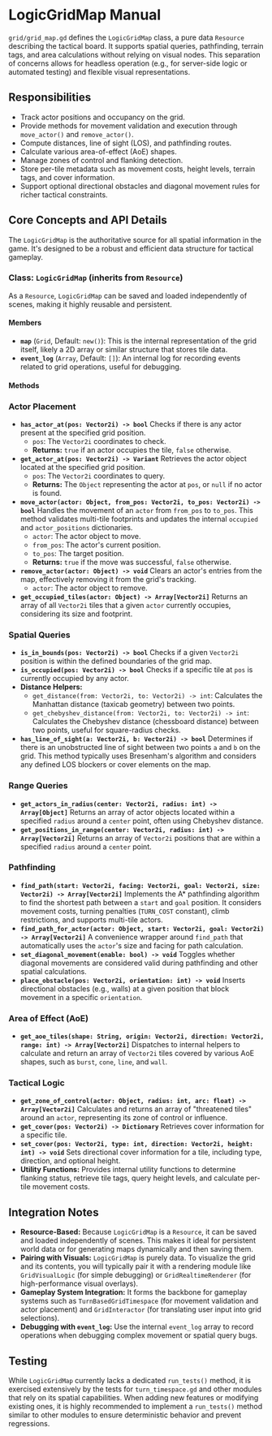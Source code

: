 # LogicGridMap Manual

`grid/grid_map.gd` defines the `LogicGridMap` class, a pure data `Resource` describing the tactical board. It supports spatial queries, pathfinding, terrain tags, and area calculations without relying on visual nodes. This separation of concerns allows for headless operation (e.g., for server-side logic or automated testing) and flexible visual representations.

## Responsibilities

-   Track actor positions and occupancy on the grid.
-   Provide methods for movement validation and execution through `move_actor()` and `remove_actor()`.
-   Compute distances, line of sight (LOS), and pathfinding routes.
-   Calculate various area-of-effect (AoE) shapes.
-   Manage zones of control and flanking detection.
-   Store per-tile metadata such as movement costs, height levels, terrain tags, and cover information.
-   Support optional directional obstacles and diagonal movement rules for richer tactical constraints.

## Core Concepts and API Details

The `LogicGridMap` is the authoritative source for all spatial information in the game. It's designed to be a robust and efficient data structure for tactical gameplay.

### Class: `LogicGridMap` (inherits from `Resource`)

As a `Resource`, `LogicGridMap` can be saved and loaded independently of scenes, making it highly reusable and persistent.

#### Members

*   **`map`** (`Grid`, Default: `new()`): This is the internal representation of the grid itself, likely a 2D array or similar structure that stores tile data.
*   **`event_log`** (`Array`, Default: `[]`): An internal log for recording events related to grid operations, useful for debugging.

#### Methods

### Actor Placement

*   **`has_actor_at(pos: Vector2i) -> bool`**
    Checks if there is any actor present at the specified grid position.
    *   `pos`: The `Vector2i` coordinates to check.
    *   **Returns:** `true` if an actor occupies the tile, `false` otherwise.
*   **`get_actor_at(pos: Vector2i) -> Variant`**
    Retrieves the actor object located at the specified grid position.
    *   `pos`: The `Vector2i` coordinates to query.
    *   **Returns:** The `Object` representing the actor at `pos`, or `null` if no actor is found.
*   **`move_actor(actor: Object, from_pos: Vector2i, to_pos: Vector2i) -> bool`**
    Handles the movement of an `actor` from `from_pos` to `to_pos`. This method validates multi-tile footprints and updates the internal `occupied` and `actor_positions` dictionaries.
    *   `actor`: The actor object to move.
    *   `from_pos`: The actor's current position.
    *   `to_pos`: The target position.
    *   **Returns:** `true` if the move was successful, `false` otherwise.
*   **`remove_actor(actor: Object) -> void`**
    Clears an actor's entries from the map, effectively removing it from the grid's tracking.
    *   `actor`: The actor object to remove.
*   **`get_occupied_tiles(actor: Object) -> Array[Vector2i]`**
    Returns an array of all `Vector2i` tiles that a given `actor` currently occupies, considering its size and footprint.

### Spatial Queries

*   **`is_in_bounds(pos: Vector2i) -> bool`**
    Checks if a given `Vector2i` position is within the defined boundaries of the grid map.
*   **`is_occupied(pos: Vector2i) -> bool`**
    Checks if a specific tile at `pos` is currently occupied by any actor.
*   **Distance Helpers:**
    *   `get_distance(from: Vector2i, to: Vector2i) -> int`: Calculates the Manhattan distance (taxicab geometry) between two points.
    *   `get_chebyshev_distance(from: Vector2i, to: Vector2i) -> int`: Calculates the Chebyshev distance (chessboard distance) between two points, useful for square-radius checks.
*   **`has_line_of_sight(a: Vector2i, b: Vector2i) -> bool`**
    Determines if there is an unobstructed line of sight between two points `a` and `b` on the grid. This method typically uses Bresenham's algorithm and considers any defined LOS blockers or cover elements on the map.

### Range Queries

*   **`get_actors_in_radius(center: Vector2i, radius: int) -> Array[Object]`**
    Returns an array of actor objects located within a specified `radius` around a `center` point, often using Chebyshev distance.
*   **`get_positions_in_range(center: Vector2i, radius: int) -> Array[Vector2i]`**
    Returns an array of `Vector2i` positions that are within a specified `radius` around a `center` point.

### Pathfinding

*   **`find_path(start: Vector2i, facing: Vector2i, goal: Vector2i, size: Vector2i) -> Array[Vector2i]`**
    Implements the A* pathfinding algorithm to find the shortest path between a `start` and `goal` position. It considers movement costs, turning penalties (`TURN_COST` constant), climb restrictions, and supports multi-tile actors.
*   **`find_path_for_actor(actor: Object, start: Vector2i, goal: Vector2i) -> Array[Vector2i]`**
    A convenience wrapper around `find_path` that automatically uses the `actor`'s size and facing for path calculation.
*   **`set_diagonal_movement(enable: bool) -> void`**
    Toggles whether diagonal movements are considered valid during pathfinding and other spatial calculations.
*   **`place_obstacle(pos: Vector2i, orientation: int) -> void`**
    Inserts directional obstacles (e.g., walls) at a given position that block movement in a specific `orientation`.

### Area of Effect (AoE)

*   **`get_aoe_tiles(shape: String, origin: Vector2i, direction: Vector2i, range: int) -> Array[Vector2i]`**
    Dispatches to internal helpers to calculate and return an array of `Vector2i` tiles covered by various AoE shapes, such as `burst`, `cone`, `line`, and `wall`.

### Tactical Logic

*   **`get_zone_of_control(actor: Object, radius: int, arc: float) -> Array[Vector2i]`**
    Calculates and returns an array of "threatened tiles" around an `actor`, representing its zone of control or influence.
*   **`get_cover(pos: Vector2i) -> Dictionary`**
    Retrieves cover information for a specific tile.
*   **`set_cover(pos: Vector2i, type: int, direction: Vector2i, height: int) -> void`**
    Sets directional cover information for a tile, including type, direction, and optional height.
*   **Utility Functions:** Provides internal utility functions to determine flanking status, retrieve tile tags, query height levels, and calculate per-tile movement costs.

## Integration Notes

-   **Resource-Based:** Because `LogicGridMap` is a `Resource`, it can be saved and loaded independently of scenes. This makes it ideal for persistent world data or for generating maps dynamically and then saving them.
-   **Pairing with Visuals:** `LogicGridMap` is purely data. To visualize the grid and its contents, you will typically pair it with a rendering module like `GridVisualLogic` (for simple debugging) or `GridRealtimeRenderer` (for high-performance visual overlays).
-   **Gameplay System Integration:** It forms the backbone for gameplay systems such as `TurnBasedGridTimespace` (for movement validation and actor placement) and `GridInteractor` (for translating user input into grid selections).
-   **Debugging with `event_log`:** Use the internal `event_log` array to record operations when debugging complex movement or spatial query bugs.

## Testing

While `LogicGridMap` currently lacks a dedicated `run_tests()` method, it is exercised extensively by the tests for `turn_timespace.gd` and other modules that rely on its spatial capabilities. When adding new features or modifying existing ones, it is highly recommended to implement a `run_tests()` method similar to other modules to ensure deterministic behavior and prevent regressions.